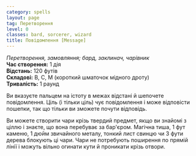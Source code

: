 ```yaml
---
category: spells
layout: page
tag: Перетворення
level: 0
classes: bard, sorcerer, wizard
title: Повідомлення [Message]
---
```


_Перетворення, замовляння; бард, заклинач, чарівник_    
**Час створення:** 1 дія    
**Відстань:** 120 футів    
**Складові:** В, С, М (короткий шматочок мідного дроту)    
**Тривалість:** 1 раунд    

Ви вказуєте пальцем на істоту в межах відстані й шепочете повідомлення. Ціль (і тільки ціль) чує повідомлення і може відповісти пошепки, так що тільки ви зможете почути відповідь.    

Ви можете створити чари крізь твердий предмет, якщо ви знайомі з ціллю і знаєте, що вона перебуває за бар'єром. Магічна тиша, 1 фут каменю, 1 дюйм звичайного металу, тонкий лист свинцю чи 3 фути дерева блокують ці чари. Чари не потребують поширення по прямій лінії і можуть вільно огинати кути й проникати крізь отвори. 
